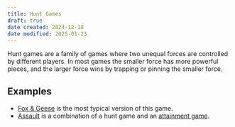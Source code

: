 ```yaml
---
title: Hunt Games
draft: true
date created: 2024-12-18
date modified: 2025-01-23
---
```


Hunt games are a family of games where two unequal forces are controlled by different players. In most games the smaller force has more powerful pieces, and the larger force wins by trapping or pinning the smaller force.

## Examples

- [Fox & Geese](games/fox-and-geese/fox-and-geese.md) is the most typical version of this game.
- [Assault](games/assault/assault.md) is a combination of a hunt game and an [attainment game](articles/families/attainment-games/attainment-games.md).
